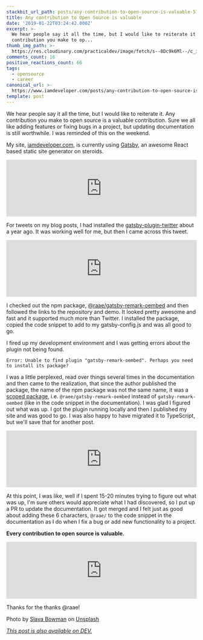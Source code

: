 ```yaml
---
stackbit_url_path: posts/any-contribution-to-open-source-is-valuable-57d3
title: Any contribution to Open Source is valuable
date: '2019-01-22T03:24:42.000Z'
excerpt: >-
  We hear people say it all the time, but I would like to reiterate it. Any
  contribution you make to op...
thumb_img_path: >-
  https://res.cloudinary.com/practicaldev/image/fetch/s--8Dc9k6Ml--/c_imagga_scale,f_auto,fl_progressive,h_420,q_auto,w_1000/https://thepracticaldev.s3.amazonaws.com/i/2h3puantbcb0a0sfusny.jpg
comments_count: 16
positive_reactions_count: 66
tags:
  - opensource
  - career
canonical_url: >-
  https://www.iamdeveloper.com/posts/any-contribution-to-open-source-is-valuable-57d3/
template: post
---
```



We hear people say it all the time, but I would like to reiterate it. Any contribution you make to open source is a valuable contribution. Sure we all like adding features or fixing bugs in a project, but updating documentation is still worthwhile. I was reminded of this on the weekend.

My site, [iamdeveloper.com](https://www.iamdeveloper.com), is currently using [Gatsby](https://gatsbyjs.org), an awesome React based static site generator on steroids.


<iframe class="liquidTag" src="https://dev.to/embed/twitter?args=1042796116255879168" style="border: 0; width: 100%;"></iframe>


For tweets on my blog posts, I had installed the [gatsby-plugin-twitter](https://www.gatsbyjs.org/packages/gatsby-plugin-twitter/) about a year ago. It was working well for me, but then I came across this tweet.


<iframe class="liquidTag" src="https://dev.to/embed/twitter?args=1086362206005006336" style="border: 0; width: 100%;"></iframe>


I checked out the npm package, [@raae/gatsby-remark-oembed](https://www.npmjs.com/package/@raae/gatsby-remark-oembed) and then followed the links to the repository and demo. It looked pretty awesome and fast and it supported much more than Twitter. I installed the package, copied the code snippet to add to my gatsby-config.js and was all good to go.

I fired up my development environment and I was getting errors about the plugin not being found.


```
Error: Unable to find plugin "gatsby-remark-oembed". Perhaps you need to install its package?
```


I was a little perplexed, read over things several times in the documentation and then came to the realization, that since the author published the package, the name of the npm package was not the same name, it was a [scoped package](https://docs.npmjs.com/misc/scope), i.e. 
`@raee/gatsby-remark-oembed`
 instead of 
`gatsby-remark-oembed`
 (like in the code snippet in the documentation). I was glad I figured out what was up. I got the plugin running locally and then I published my site and was good to go. I was also happy to have migrated it to TypeScript, but we'll save that for another post.


<iframe class="liquidTag" src="https://dev.to/embed/twitter?args=1087096096176959488" style="border: 0; width: 100%;"></iframe>


At this point, I was like, well if I spent 15-20 minutes trying to figure out what was up, I'm sure others would appreciate what I had discovered, so I put up a PR to update the documentation. It got merged and I felt just as good about adding these 6 characters, 
`@raae/`
 to the code snippet in the documentation as I do when I fix a bug or add new functionality to a project.

**Every contribution to open source is valuable.**


<iframe class="liquidTag" src="https://dev.to/embed/twitter?args=1087419926204305408" style="border: 0; width: 100%;"></iframe>



Thanks for the thanks @raae!

Photo by [Slava Bowman](https://unsplash.com/photos/pkKeuRiDa2Q?utm_source=unsplash&utm_medium=referral&utm_content=creditCopyText) on [Unsplash](https://unsplash.com/search/photos/community?utm_source=unsplash&utm_medium=referral&utm_content=creditCopyText)

*[This post is also available on DEV.](https://dev.to/nickytonline/any-contribution-to-open-source-is-valuable-57d3)*


<script>
const parent = document.getElementsByTagName('head')[0];
const script = document.createElement('script');
script.type = 'text/javascript';
script.src = 'https://cdnjs.cloudflare.com/ajax/libs/iframe-resizer/4.1.1/iframeResizer.min.js';
script.charset = 'utf-8';
script.onload = function() {
    window.iFrameResize({}, '.liquidTag');
};
parent.appendChild(script);
</script>    
